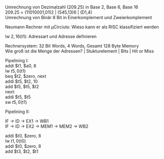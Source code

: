 Umrechnung von Dezimalzahl (209.25) in Base 2, Base 6, Base 16  
209\.25 = (11010001,01)2 | (545,13)6 | (D1,4)  
Umrechnung von Binär 8 Bit in Einerkomplement und Zweierkomplement

Neumann Rechner mit µCirciuts: Wieso kann er als RISC klassifiziert werden

lw $2, 16($t1): Adressart und Adresse definieren

Rechnersystem: 32 Bit Words, 4 Words, Gesamt 128 Byte Memory  
Wie groß ist die Menge der Adressen? | Stukturelement | Bits | Hit or Miss

Pipelining I:  
addi $t1, $a0, 8  
lw $t5, 0($t1)  
beq $t2, $zero, next  
addi $t5, $t2, 10  
add $t5, $t5, $t2  
next:  
addi $t5, $t5  
sw $t5, 0($t1)

Pipelining II:

IF -> ID -> EX1 -> WB1  
IF -> ID -> EX2 -> MEM1 -> MEM2 -> WB2

addi $t0, $zero, 8  
lw $t1, 0($t0)  
addi $t0, $zero, 8  
add $t3, $t2, $t1